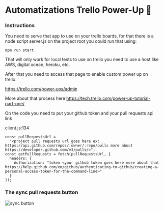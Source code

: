 # Automatizations Trello Power-Up 🚀

### Instructions

You need to serve that app to use on your trello boards, for that there is a node script server.js on the project root you could run that using:

```
npm run start
```

That will only work for local tests to use on trello you need to use a host like AWS, digital ocean, heroku, etc.

After that you need to access that page to enable custom power up on trello:

https://trello.com/power-ups/admin

More about that process here https://tech.trello.com/power-up-tutorial-part-one/

On the code you need to put your github token and your pull requests api link

client.js:134

```
const pullRequestsUrl =
  "<project pull requests url goes here ex: https://api.github.com/repos/:owner/:repo/pulls more about https://developer.github.com/v3/pulls/>";
const getPullRequests = fetch(pullRequestsUrl, {
  headers: {
    Authorization: "token <your github token goes here more about that https://help.github.com/en/github/authenticating-to-github/creating-a-personal-access-token-for-the-command-line>"
  }
});
```

### The sync pull requests button

![sync button](https://trello-attachments.s3.amazonaws.com/5d4605087c3bad4b6615b7f0/5d4605087c3bad4b6615b808/5a531e6cb8e44c1165f4ff80c53df611/image.png)
